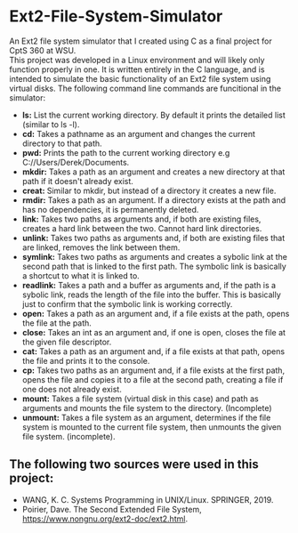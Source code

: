 # Ext2-File-System-Simulator
An Ext2 file system simulator that I created using C as a final project for CptS 360 at WSU.<br>
This project was developed in a Linux environment and will likely only function properly in one. It is written entirely in the C language, and is intended to simulate the basic functionality of an Ext2 file system using virtual disks. The following command line commands are funcitional in the simulator: 
- <b>ls:</b> List the current working directory. By default it prints the detailed list (similar to ls -l).
- <b>cd:</b> Takes a pathname as an argument and changes the current directory to that path.
- <b>pwd:</b> Prints the path to the current working directory e.g C://Users/Derek/Documents.
- <b>mkdir:</b> Takes a path as an argument and creates a new directory at that path if it doesn't already exist.
- <b>creat:</b> Similar to mkdir, but instead of a directory it creates a new file.
- <b>rmdir:</b> Takes a path as an argument. If a directory exists at the path and has no dependencies, it is permanently deleted.
- <b>link:</b> Takes two paths as arguments and, if both are existing files, creates a hard link between the two. Cannot hard link directories.
- <b>unlink:</b> Takes two paths as arguments and, if both are existing files that are linked, removes the link between them.
- <b>symlink:</b> Takes two paths as arguments and creates a sybolic link at the second path that is linked to the first path. The symbolic link is basically a shortcut to what it is linked to.
- <b>readlink:</b> Takes a path and a buffer as arguments and, if the path is a sybolic link, reads the length of the file into the buffer. This is basically just to confirm that the symbolic link is working correctly.
- <b>open:</b> Takes a path as an argument and, if a file exists at the path, opens the file at the path.
- <b>close:</b> Takes an int as an argument and, if one is open, closes the file at the given file descriptor.
- <b>cat:</b> Takes a path as an argument and, if a file exists at that path, opens the file and prints it to the console.
- <b>cp:</b> Takes two paths as an argument and, if a file exists at the first path, opens the file and copies it to a file at the second path, creating a file if one does not already exist.
- <b>mount:</b> Takes a file system (virtual disk in this case) and path as arguments and mounts the file system to the directory. (Incomplete)
- <b>unmount:</b> Takes a file system as an argument, determines if the file system is mounted to the current file system, then unmounts the given file system. (incomplete).
## The following two sources were used in this project:
- WANG, K. C. Systems Programming in UNIX/Linux. SPRINGER, 2019. 
- Poirier, Dave. The Second Extended File System, https://www.nongnu.org/ext2-doc/ext2.html. 
